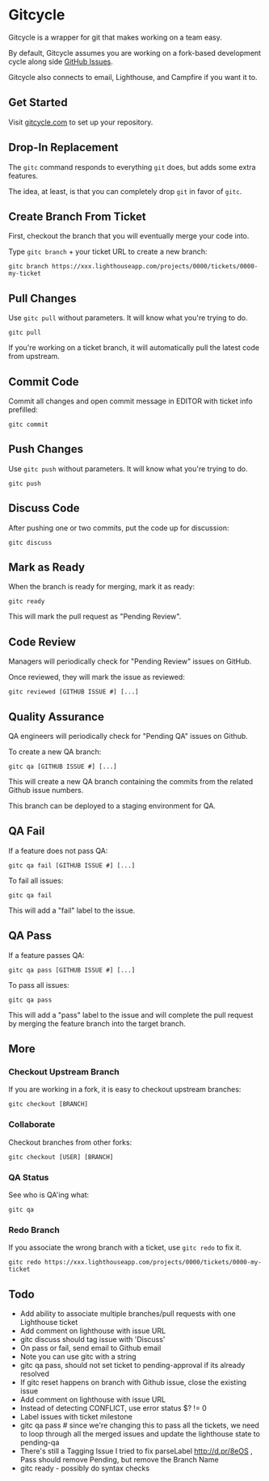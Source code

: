 Gitcycle
========

Gitcycle is a wrapper for git that makes working on a team easy.

By default, Gitcycle assumes you are working on a fork-based development cycle along side [GitHub Issues](https://github.com/features/projects/issues).

Gitcycle also connects to email, Lighthouse, and Campfire if you want it to.

Get Started
-----------

Visit [gitcycle.com](http://gitcycle.com) to set up your repository.

Drop-In Replacement
-------------------

The `gitc` command responds to everything `git` does, but adds some extra features.

The idea, at least, is that you can completely drop `git` in favor of `gitc`.

Create Branch From Ticket
-------------------------

First, checkout the branch that you will eventually merge your code into.

Type `gitc branch` + your ticket URL to create a new branch:

	gitc branch https://xxx.lighthouseapp.com/projects/0000/tickets/0000-my-ticket

Pull Changes
------------

Use `gitc pull` without parameters. It will know what you're trying to do.

	gitc pull

If you're working on a ticket branch, it will automatically pull the latest code from upstream.

Commit Code
-----------

Commit all changes and open commit message in EDITOR with ticket info prefilled:

	gitc commit

Push Changes
------------

Use `gitc push` without parameters. It will know what you're trying to do.

	gitc push

Discuss Code
------------

After pushing one or two commits, put the code up for discussion:

	gitc discuss

Mark as Ready
-------------

When the branch is ready for merging, mark it as ready:

	gitc ready

This will mark the pull request as "Pending Review".

Code Review
-----------

Managers will periodically check for "Pending Review" issues on GitHub.

Once reviewed, they will mark the issue as reviewed:

	gitc reviewed [GITHUB ISSUE #] [...]

Quality Assurance
-----------------

QA engineers will periodically check for "Pending QA" issues on Github.

To create a new QA branch:

	gitc qa [GITHUB ISSUE #] [...]

This will create a new QA branch containing the commits from the related Github issue numbers.

This branch can be deployed to a staging environment for QA.

QA Fail
-------

If a feature does not pass QA:

	gitc qa fail [GITHUB ISSUE #] [...]

To fail all issues:

	gitc qa fail

This will add a "fail" label to the issue.

QA Pass
------- 

If a feature passes QA:

	gitc qa pass [GITHUB ISSUE #] [...]

To pass all issues:

	gitc qa pass

This will add a "pass" label to the issue and will complete the pull request by merging the feature branch into the target branch.

More
----

### Checkout Upstream Branch

If you are working in a fork, it is easy to checkout upstream branches:

	gitc checkout [BRANCH]

### Collaborate

Checkout branches from other forks:

	gitc checkout [USER] [BRANCH]

### QA Status

See who is QA'ing what:

	gitc qa

### Redo Branch

If you associate the wrong branch with a ticket, use `gitc redo` to fix it.

	gitc redo https://xxx.lighthouseapp.com/projects/0000/tickets/0000-my-ticket

Todo
----

* Add ability to associate multiple branches/pull requests with one Lighthouse ticket
* Add comment on lighthouse with issue URL
* gitc discuss should tag issue with 'Discuss'
* On pass or fail, send email to Github email
* Note you can use gitc with a string
* gitc qa pass, should not set ticket to pending-approval if its already resolved
* If gitc reset happens on branch with Github issue, close the existing issue
* Add comment on lighthouse with issue URL
* Instead of detecting CONFLICT, use error status $? != 0
* Label issues with ticket milestone
* gitc qa pass # since we're changing this to pass all the tickets, we need to loop through all the merged issues and update the lighthouse state to pending-qa
* There's still a Tagging Issue I tried to fix parseLabel http://d.pr/8eOS , Pass should remove Pending, but remove the Branch Name
* gitc ready - possibly do syntax checks